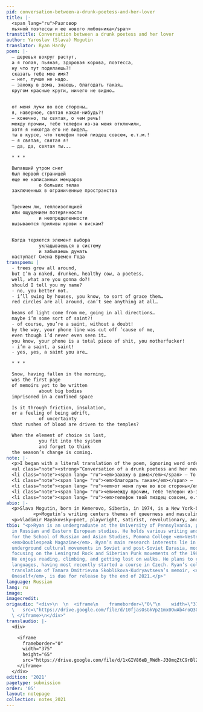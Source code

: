```yaml
---
pid: conversation-between-a-drunk-poetess-and-her-lover
title: |-
  <span lang="ru">Разговор
  пьяной поэтессы и ее нового любовника</span>
transtitle: Conversation between a drunk poetess and her lover
author: Yaroslav (Slava) Mogutin
translator: Ryan Hardy
poem: |-
  — деревья вокруг растут,
  а я голая, пьяная, здоровая корова, поэтесса,
  ну что тут поделаешь?!
  сказать тебе мое имя?
  — нет, лучше не надо.
  — захожу в дома, знаешь, благодать такая…
  кругом красные круги, ничего не видно…


  от меня лучи во все стороны…
  я, наверное, святая какая-нибудь?!
  — конечно, ты святая, о чем речь!
  между прочим, тебе телефон из-за меня отключили,
  хотя я никогда его не видел…
  ты в курсе, что телефон твой пиздец совсем, е.т.м.!
  — я святая, святая я!
  — да, да, святая ты...

  * * *

  Выпавший утром снег
  был первой страницей
  еще не написанных мемуаров
            о больших телах
  заключенных в ограниченные пространства


  Трением ли, теплоизоляцией
  или ощущением потерянности
            и неопределенности
  вызываются приливы крови к вискам?


  Когда теряется элемент выбора
            укладываешься в систему
            и забываешь думать
  наступает Смена Времен Года
transpoem: |
  - trees grow all around,
  but I’m a naked, drunken, healthy cow, a poetess,
  well, what are you gonna do?!
  should I tell you my name?
  - no, you better not.
  - i’ll swing by houses, you know, to sort of grace them…
  red circles are all around, can’t see anything at all…

  beams of light come from me, going in all directions…
  maybe i’m some sort of saint?!
  - of course, you’re a saint, without a doubt!
  by the way, your phone line was cut off ’cause of me,
  even though i’d never even seen it…
  you know, your phone is a total piece of shit, you motherfucker!
  - i’m a saint, a saint!
  - yes, yes, a saint you are…

  * * *

  Snow, having fallen in the morning,
  was the first page
  of memoirs yet to be written
            about big bodies
  imprisoned in a confined space

  Is it through friction, insulation,
  or a feeling of being adrift,
            of uncertainty
  that rushes of blood are driven to the temples?

  When the element of choice is lost,
            you fit into the system
            and forget to think
  the season’s change is coming.
note: |-
  <p>I began with a literal translation of the poem, ignoring word order and providing several translations of the same words to choose from later. Next, I formatted lines to match the original poem. Before moving onto polishing, I also identified turns of phrase that would need more time and thought to accurately incorporate into a final product. In polishing my rough translation of Mogutin’s poem, I began by adjusting word order to best match the point of syllabic emphasis in each clause, while with Mayakovsky’s I focused more on the emotions behind the poem. I then moved to honing in on word choices, leaving notes that indicated desired sentiment where I was still unsure of what I wanted to highlight. Next, I read through, thoughtfully evaluating and altering verb choices based on verbal aspect and active-passive voice within the clause. Lastly, I reviewed capitalization, punctuation, and line breaks to best match the original. A series of more detailed notes regarding stylistic choices in my translation are listed below:</p>
  <ul class="note"><strong>“Conversation of a drunk poetess and her new lover”:</strong></ul>
  <li class="note"><span lang= "ru"><em>захожу в дома</em></span> — To maintain the poetess’ conversational tone, I translated the prefix <span lang= "ru"><em>за-</em></span> as indicative of fleeting entrances, in which “I swing by” felt more appropriate.</li>
  <li class="note"><span lang= "ru"><em>благодать такая</em></span> —  <span lang= "ru"><em>Такая</em></span> indicates a conversational ellipsis and buffer around the verb. I added “sort of” to add a brief pause to the line and slightly dampen the verb’s delivery.</li>
  <li class="note"><span lang= "ru"><em>от меня лучи во все стороны</em></span> — “Beams” highlighted the emanating light of a saintly glow. I added “of light” to ensure readers wouldn’t picture large beams of wood protruding from the poetess. I inserted “going” into my translation of <span lang= "ru"><em>во все стороны</em></span> to highlight the outward movement indicated by the accusative case while maintaining a similar meter.</li>
  <li class="note"><span lang= "ru"><em>между прочим, тебе телефон из-за меня отключили</em></span> — I originally translated this section as “it was cause of me that your phone line / was cut off.” I moved “cause of me” to the second line to improve the flow of the first. I also shortened “because" to “cause,” to soften the point of emphasis on “me” in the sentence.</li>
  <li class="note"><span lang= "ru"><em>телефон твой пиздец совсем, е.т.м.!</em></span> — I was struck by the sudden heatedness of this line and hoped to highlight it. I considered “your phone is totally fucked up,” but didn’t want the line sounding redundant when paired with the <span lang= "ru"><em>е.т.м.!</em></span> (“fuck your mother”). Given the wide range of meanings for <span lang= "ru"><em>пиздец</em></span>, “your phone is a total piece of shit, you motherfucker” fit the build and tone of the line best.</li>
abio: |-
  <p>Slava Mogutin, born in Kemerovo, Siberia, in 1974, is a New York-based artist, writer, and social activist. Slava’s career began with writing for independent newspapers and media outlets in Moscow. Son of Soviet poet and novelist Yuri Mogutin, Slava’s background in writing proved useful as he forged his career in journalism. His 1994 staged registry for a same-sex marraige liscence with his partner Robert Filipinni drew media attention as the first of its kind in the Russian Federation, but was rejected following a failed referendum of a 1969 Soviet law defining marriage as “a voluntary union between a man and woman.” Ensuing police harassment and another charge for “inflaming national, social, and religious division” motivated his subsequent immigration to New York.</p>
          <p>Mogutin’s writing centers themes of queerness and masculinity, and is heavily influenced by his experiences as an immigrant and dissident. His poems confront societal norms unabashedly. In New York, Slava continues to publish his work. His publications include titles in Russian, translations of Allen Ginsberg, monographs, essays, poems, and prose. Mogutin is the winner of the Andrey Bely Prize, and his writing and photography have been featured in publications worldwide, including the <i>New York Times</i>, <i>Stern</i>, <i>Flash Art</i>, <i>Libération</i>, and the <i>Calvert Journal</i>.</p>
  <p>Vladimir Mayakovsky—poet, playwright, satirist, revolutionary, and futurist — was born in present-day Georgia to a Cossack father of noble descent and a Ukrainian mother. Moving to Moscow as a teenager, Mayakovsky was radicalized and joined local socialist groups. Following a brief prison sentence, Vladimir distanced himself from the Party, focusing instead on his independent socialist education. Mayakovsky discovered his literary voice as he became more involved in the Moscow artists’ circles of the 1910s. He made his name in Futurist literary magazines with early poems like “Night” and “Take That!” Mayakovsky played a key role in early Bolshevik literature following the October Revolution, supporting socialist ideology not only in his writing but also through plays, film, and agitational propaganda. Mayakovsky’s <em>Vladimir Ilyich Lenin</em>, a poetic epic in tribute to the vanguard of the revolution, was applauded by both the Party and Soviet citizens. After the release of two satire pieces in the late 1920s, Vladimir’s relationship with the Party began to deteriorate and Soviet media targeted him in media campaigns. Following an argument with a romantic partner in 1930, Mayakovsky died of suicide. Mayakovsky’s pioneered Futurist and Socialist Realist genres, gaining revered status in the Soviet canon.</p>
tbio: "<p>Ryan is an undergraduate at the University of Pennsylvania, pursuing a degree
  in Russian and Eastern European studies. He holds various writing and editing positions
  for the School of Russian and Asian Studies, Pomona College <em>Vestnik</em>, and
  <em>Doublespeak Magazine</em>. Ryan’s main research interests lie in the study of
  underground cultural movements in Soviet and post-Soviet Eurasia, most recently
  focusing on the Leningrad Rock and Siberian Punk movements of the 1980s and ’90s.
  He enjoys reading, climbing, and getting lost on walks. He plans to continue learning
  languages, having most recently started a course in Czech. Ryan’s collaborative
  translation of Tamara Dmitrievna Skoblikova-Kudryavtseva’s memoir, <em>Words for
  Oneself</em>, is due for release by the end of 2021.</p>"
language: Russian
lang: ru
image:
imagecredit:
origaudio: "<div>\n  \n  <iframe\n    frameborder=\"0\"\n    width=\"375\"\n    height=\"65\"\n
  \   src=\"https://drive.google.com/file/d/10fjasOsGkVp21mx0OwAb4roQ3OnB8o4A/preview\">\n
  \ </iframe>\n</div>"
translaudio: |-
  <div>

    <iframe
      frameborder="0"
      width="375"
      height="65"
      src="https://drive.google.com/file/d/1xGIV86eB_RWdh-J3OmqZtC9rBl22rUiw/preview">
    </iframe>
  </div>
edition: '2021'
pagetype: submission
order: '05'
layout: notepage
collection: notes_2021
---
```

